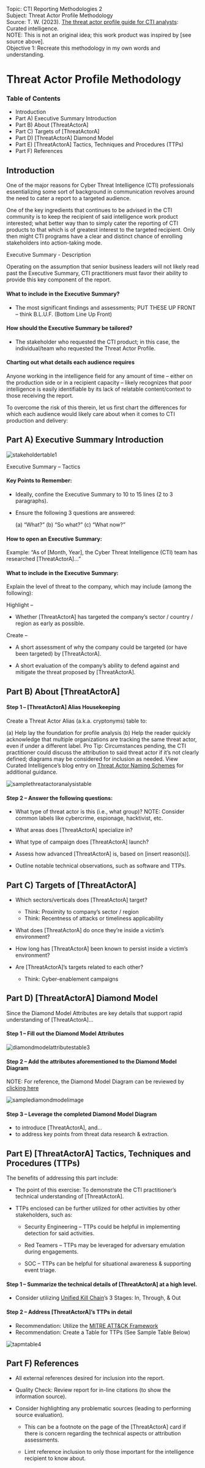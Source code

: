 Topic: CTI Reporting Methodologies 2 <br />
Subject: Threat Actor Profile Methodology <br />
Source: T. W.  (2023).  [The threat actor profile guide for CTI analysts](https://drive.google.com/file/d/1aIPxUgIA_fC0aH78hN_CQRlMZa69fZ8K/view): Curated intelligence. <br />
NOTE: This is not an original idea; this work product was inspired by [see source above]. <br />
Objective 1: Recreate this methodology in my own words and understanding. <br />

<h1>Threat Actor Profile Methodology</h1>

<h3> Table of Contents </h3>

+ Introduction
+ Part A) Executive Summary Introduction
+ Part B) About [ThreatActorA]
+ Part C) Targets of [ThreatActorA]
+ Part D) [ThreatActorA] Diamond Model
+ Part E) [ThreatActorA] Tactics, Techniques and Procedures (TTPs)
+ Part F) References

<h2>Introduction</h2>

One of the major reasons for Cyber Threat Intelligence (CTI) professionals essentializing some sort of background in communication revolves around the need to cater a report to a targeted audience.  

One of the key ingredients that continues to be advised in the CTI community is to keep the recipient of said intelligence work product interested; what better way than to simply cater the reporting of CTI products to that which is of greatest interest to the targeted recipient.  Only then might CTI programs have a clear and distinct chance of enrolling stakeholders into action-taking mode.  

Executive Summary - Description

Operating on the assumption that senior business leaders will not likely read past the Executive Summary, CTI practitioners must favor their ability to provide this key component of the report.

<h4> What to include in the Executive Summary? </h4>

+ The most significant findings and assessments; PUT THESE UP FRONT – think B.L.U.F. (Bottom Line Up Front)

<h4> How should the Executive Summary be tailored? </h4>

+ The stakeholder who requested the CTI product; in this case, the individual/team who requested the Threat Actor Profile.

<h4>Charting out what details each audience requires</h4>

Anyone working in the intelligence field for any amount of time – either on the production side or in a recipient capacity – likely recognizes that poor intelligence is easily identifiable by its lack of relatable content/context to those receiving the report.  

To overcome the risk of this therein, let us first chart the differences for which each audience would likely care about when it comes to CTI production and delivery:

<h2>Part A) Executive Summary Introduction</h2>

![stakeholdertable1](https://github.com/reachchrisyoung/Threat-Actor-Profile-Methodology/assets/104402775/4a7aced1-aaed-4c46-ab60-2d2aff8268b1)

Executive Summary – Tactics

<h4>Key Points to Remember:</h4>

+ Ideally, confine the Executive Summary to 10 to 15 lines (2 to 3 paragraphs).
+ Ensure the following 3 questions are answered:

   (a) “What?”
   (b) “So what?”
   (c) “What now?”

<h4>How to open an Executive Summary:</h4>

Example: “As of [Month, Year], the Cyber Threat Intelligence (CTI) team has researched [ThreatActorA]...”

<h4>What to include in the Executive Summary:</h4>

Explain the level of threat to the company, which may include (among the following):<br />

Highlight –

+ Whether [ThreatActorA] has targeted the company’s sector / country / region as early as 
   possible.

Create – 

+ A short assessment of why the company could be targeted (or have been targeted) by 
   [ThreatActorA].

+ A short evaluation of the company’s ability to defend against and mitigate the threat proposed 
   by [ThreatActorA].

<h2>Part B) About [ThreatActorA]</h2>

<h4>Step 1 – [ThreatActorA] Alias Housekeeping</h4>

Create a Threat Actor Alias (a.k.a. cryptonyms) table to:

(a) Help lay the foundation for profile analysis
(b) Help the reader quickly acknowledge that multiple organizations are tracking the same threat actor, even if under a different label.  Pro Tip: Circumstances pending, the CTI practitioner could discuss the attribution to said threat actor if it’s not clearly defined; diagrams may be considered for inclusion as needed.  View Curated Intelligence’s blog entry on [Threat Actor Naming Schemes](https://www.curatedintel.org/2022/05/threat-group-naming-schemes-in-cyber.html) for additional guidance.

![samplethreatactoranalysistable](https://github.com/reachchrisyoung/Threat-Actor-Profile-Methodology/assets/104402775/ee8059e2-fbcb-4f0f-9a34-b7445816da81)

<h4>Step 2 – Answer the following questions:</h4>

+ What type of threat actor is this (i.e., what group)? 
  NOTE: Consider common labels like cybercrime, espionage, hacktivist, etc.

+ What areas does [ThreatActorA] specialize in?

+ What type of campaign does [ThreatActorA] launch?

+ Assess how advanced [ThreatActorA] is, based on [insert reason(s)].  

+ Outline notable technical observations, such as software and TTPs.

<h2>Part C) Targets of [ThreatActorA]</h2>

+ Which sectors/verticals does [ThreatActorA] target?

  + Think: Proximity to company’s sector / region
  + Think: Recentness of attacks or timeliness applicability

+ What does [ThreatActorA] do once they’re inside a victim’s environment?

+ How long has [ThreatActorA] been known to persist inside a victim’s environment?

+ Are [ThreatActorA]’s targets related to each other?

  + Think: Cyber-enablement campaigns

<h2>Part D) [ThreatActorA] Diamond Model</h2>

Since the Diamond Model Attributes are key details that support rapid understanding of [ThreatActorA]...

<h4>Step 1 – Fill out the Diamond Model Attributes</h4>

![diamondmodelattributestable3](https://github.com/reachchrisyoung/Threat-Actor-Profile-Methodology/assets/104402775/a852f5d8-1eb6-4531-bb8f-2c45014ed5e8)

<h4>Step 2 – Add the attributes aforementioned to the Diamond Model Diagram</h4>
   
NOTE: For reference, the Diamond Model Diagram can be reviewed by [clicking here](https://www.activeresponse.org/wp-content/uploads/2013/07/diamond.pdf?adlt=strict)

![samplediamondmodelimage](https://github.com/reachchrisyoung/Threat-Actor-Profile-Methodology/assets/104402775/531975bf-27ff-4179-876e-eb1ca4adc1d1)

<h4>Step 3 – Leverage the completed Diamond Model Diagram</h4>
   
+ to introduce [ThreatActorA], and...
+ to address key points from threat data research & extraction.

<h2>Part E) [ThreatActorA] Tactics, Techniques and Procedures (TTPs)</h2>

The benefits of addressing this part include:

+ The point of this exercise: To demonstrate the CTI practitioner’s technical understanding of 
    [ThreatActorA].

+ TTPs enclosed can be further utilized for other activities by other stakeholders, such as:

  + Security Engineering – TTPs could be helpful in implementing detection for said activities.

  + Red Teamers – TTPs may be leveraged for adversary emulation during engagements.

  + SOC – TTPs can be helpful for situational awareness & supporting event triage.

<h4>Step 1 – Summarize the technical details of [ThreatActorA] at a high level.</h4>

+ Consider utilizing [Unified Kill Chain](https://www.unifiedkillchain.com/assets/The-Unified-Kill-Chain.pdf)’s 3 Stages: In, Through, & Out

<h4>Step 2 – Address [ThreatActorA]’s TTPs in detail</h4>

+ Recommendation: Utilize the [MITRE ATT&CK Framework](https://attack.mitre.org/)
+ Recommendation: Create a Table for TTPs (See Sample Table Below)

![tapmtable4](https://github.com/reachchrisyoung/Threat-Actor-Profile-Methodology/assets/104402775/ef8ef089-68a6-4ccb-9d18-0d47156d0b3a)

<h2>Part F) References</h2>

+ All external references desired for inclusion into the report.

+ Quality Check: Review report for in-line citations (to show the information source).

+ Consider highlighting any problematic sources (leading to performing source evaluation).

  + This can be a footnote on the page of the [ThreatActorA] card if there is concern regarding the technical aspects or attribution assessments.

  + Limt reference inclusion to only those important for the intelligence recipient to know about.












